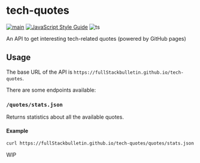 # tech-quotes

[![main](https://github.com/FullStackBulletin/tech-quotes/actions/workflows/test.yaml/badge.svg)](https://github.com/FullStackBulletin/tech-quotes/actions/workflows/test.yaml)
[![JavaScript Style Guide](https://img.shields.io/badge/code_style-standard-brightgreen.svg)](https://standardjs.com)
![ts](https://badgen.net/badge/Built%20With/TypeScript/blue)


An API to get interesting tech-related quotes (powered by GitHub pages)

## Usage

The base URL of the API is `https://fullStackbulletin.github.io/tech-quotes`.

There are some endpoints available:

### `/quotes/stats.json`

Returns statistics about all the available quotes.

#### Example

```bash
curl https://fullStackbulletin.github.io/tech-quotes/quotes/stats.json | jq .
```



WIP

